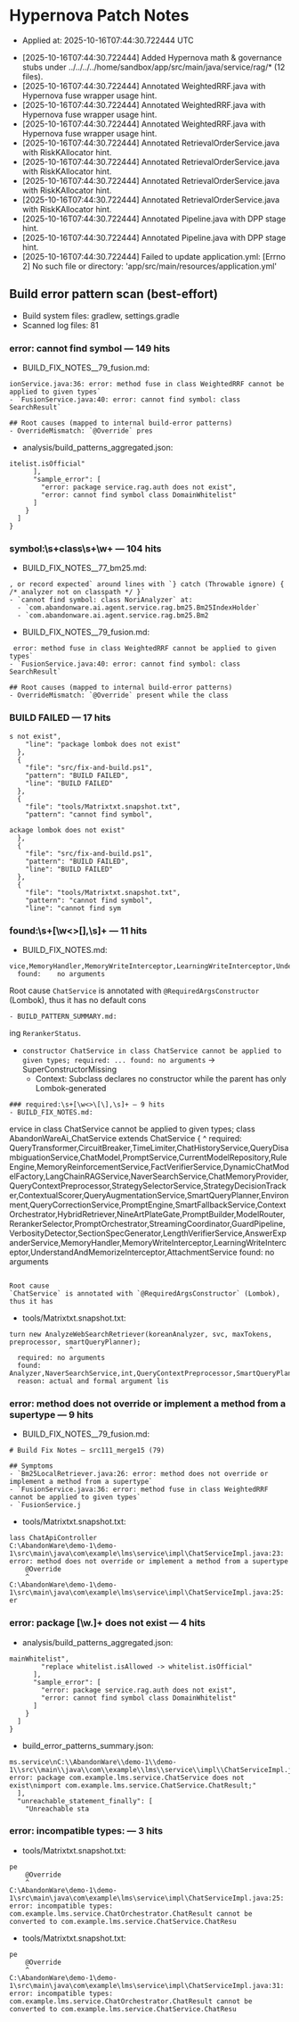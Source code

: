 # Hypernova Patch Notes

- Applied at: 2025-10-16T07:44:30.722444 UTC
* [2025-10-16T07:44:30.722444] Added Hypernova math & governance stubs under ../../../../home/sandbox/app/src/main/java/service/rag/* (12 files).
* [2025-10-16T07:44:30.722444] Annotated WeightedRRF.java with Hypernova fuse wrapper usage hint.
* [2025-10-16T07:44:30.722444] Annotated WeightedRRF.java with Hypernova fuse wrapper usage hint.
* [2025-10-16T07:44:30.722444] Annotated WeightedRRF.java with Hypernova fuse wrapper usage hint.
* [2025-10-16T07:44:30.722444] Annotated RetrievalOrderService.java with RiskKAllocator hint.
* [2025-10-16T07:44:30.722444] Annotated RetrievalOrderService.java with RiskKAllocator hint.
* [2025-10-16T07:44:30.722444] Annotated RetrievalOrderService.java with RiskKAllocator hint.
* [2025-10-16T07:44:30.722444] Annotated RetrievalOrderService.java with RiskKAllocator hint.
* [2025-10-16T07:44:30.722444] Annotated Pipeline.java with DPP stage hint.
* [2025-10-16T07:44:30.722444] Annotated Pipeline.java with DPP stage hint.
* [2025-10-16T07:44:30.722444] Failed to update application.yml: [Errno 2] No such file or directory: 'app/src/main/resources/application.yml'

## Build error pattern scan (best-effort)
- Build system files: gradlew, settings.gradle
- Scanned log files: 81

### error: cannot find symbol — 149 hits
- BUILD_FIX_NOTES__79_fusion.md:
```
ionService.java:36: error: method fuse in class WeightedRRF cannot be applied to given types`
- `FusionService.java:40: error: cannot find symbol: class SearchResult`

## Root causes (mapped to internal build-error patterns)
- OverrideMismatch: `@Override` pres
```
- analysis/build_patterns_aggregated.json:
```
itelist.isOfficial"
      ],
      "sample_error": [
        "error: package service.rag.auth does not exist",
        "error: cannot find symbol class DomainWhitelist"
      ]
    }
  ]
}
```
### symbol:\s+class\s+\w+ — 104 hits
- BUILD_FIX_NOTES__77_bm25.md:
```
, or record expected` around lines with `} catch (Throwable ignore) { /* analyzer not on classpath */ }`
- `cannot find symbol: class NoriAnalyzer` at:
  - `com.abandonware.ai.agent.service.rag.bm25.Bm25IndexHolder`
  - `com.abandonware.ai.agent.service.rag.bm25.Bm2
```
- BUILD_FIX_NOTES__79_fusion.md:
```
 error: method fuse in class WeightedRRF cannot be applied to given types`
- `FusionService.java:40: error: cannot find symbol: class SearchResult`

## Root causes (mapped to internal build-error patterns)
- OverrideMismatch: `@Override` present while the class
```
### BUILD FAILED — 17 hits
```
s not exist",
    "line": "package lombok does not exist"
  },
  {
    "file": "src/fix-and-build.ps1",
    "pattern": "BUILD FAILED",
    "line": "BUILD FAILED"
  },
  {
    "file": "tools/Matrixtxt.snapshot.txt",
    "pattern": "cannot find symbol",

```
```
ackage lombok does not exist"
  },
  {
    "file": "src/fix-and-build.ps1",
    "pattern": "BUILD FAILED",
    "line": "BUILD FAILED"
  },
  {
    "file": "tools/Matrixtxt.snapshot.txt",
    "pattern": "cannot find symbol",
    "line": "cannot find sym
```
### found:\s+[\w<>\[\],\s]+ — 11 hits
- BUILD_FIX_NOTES.md:
```
vice,MemoryHandler,MemoryWriteInterceptor,LearningWriteInterceptor,UnderstandAndMemorizeInterceptor,AttachmentService
  found:    no arguments
```

Root cause
`ChatService` is annotated with `@RequiredArgsConstructor` (Lombok), thus it has no default cons
```
- BUILD_PATTERN_SUMMARY.md:
```
ing `RerankerStatus`.


- `constructor ChatService in class ChatService cannot be applied to given types; required: ... found: no arguments` → SuperConstructorMissing
  - Context: Subclass declares no constructor while the parent has only Lombok-generated
```
### required:\s+[\w<>\[\],\s]+ — 9 hits
- BUILD_FIX_NOTES.md:
```
ervice in class ChatService cannot be applied to given types;
class AbandonWareAi_ChatService extends ChatService {
^
  required: QueryTransformer,CircuitBreaker,TimeLimiter,ChatHistoryService,QueryDisambiguationService,ChatModel,PromptService,CurrentModelRepository,RuleEngine,MemoryReinforcementService,FactVerifierService,DynamicChatModelFactory,LangChainRAGService,NaverSearchService,ChatMemoryProvider,QueryContextPreprocessor,StrategySelectorService,StrategyDecisionTracker,ContextualScorer,QueryAugmentationService,SmartQueryPlanner,Environment,QueryCorrectionService,PromptEngine,SmartFallbackService,ContextOrchestrator,HybridRetriever,NineArtPlateGate,PromptBuilder,ModelRouter,RerankerSelector,PromptOrchestrator,StreamingCoordinator,GuardPipeline,VerbosityDetector,SectionSpecGenerator,LengthVerifierService,AnswerExpanderService,MemoryHandler,MemoryWriteInterceptor,LearningWriteInterceptor,UnderstandAndMemorizeInterceptor,AttachmentService
  found:    no arguments
```

Root cause
`ChatService` is annotated with `@RequiredArgsConstructor` (Lombok), thus it has
```
- tools/Matrixtxt.snapshot.txt:
```
turn new AnalyzeWebSearchRetriever(koreanAnalyzer, svc, maxTokens, preprocessor, smartQueryPlanner);
               ^
  required: no arguments
  found:    Analyzer,NaverSearchService,int,QueryContextPreprocessor,SmartQueryPlanner
  reason: actual and formal argument lis
```
### error: method does not override or implement a method from a supertype — 9 hits
- BUILD_FIX_NOTES__79_fusion.md:
```
# Build Fix Notes — src111_merge15 (79)

## Symptoms
- `Bm25LocalRetriever.java:26: error: method does not override or implement a method from a supertype`
- `FusionService.java:36: error: method fuse in class WeightedRRF cannot be applied to given types`
- `FusionService.j
```
- tools/Matrixtxt.snapshot.txt:
```
lass ChatApiController
C:\AbandonWare\demo-1\demo-1\src\main\java\com\example\lms\service\impl\ChatServiceImpl.java:23: error: method does not override or implement a method from a supertype
    @Override
    ^
C:\AbandonWare\demo-1\demo-1\src\main\java\com\example\lms\service\impl\ChatServiceImpl.java:25: er
```
### error: package [\w\.]+ does not exist — 4 hits
- analysis/build_patterns_aggregated.json:
```
mainWhitelist",
        "replace whitelist.isAllowed -> whitelist.isOfficial"
      ],
      "sample_error": [
        "error: package service.rag.auth does not exist",
        "error: cannot find symbol class DomainWhitelist"
      ]
    }
  ]
}
```
- build_error_patterns_summary.json:
```
ms.service\nC:\\AbandonWare\\demo-1\\demo-1\\src\\main\\java\\com\\example\\lms\\service\\impl\\ChatServiceImpl.java:8: error: package com.example.lms.service.ChatService does not exist\nimport com.example.lms.service.ChatService.ChatResult;"
  ],
  "unreachable_statement_finally": [
    "Unreachable sta
```
### error: incompatible types: — 3 hits
- tools/Matrixtxt.snapshot.txt:
```
pe
    @Override
    ^
C:\AbandonWare\demo-1\demo-1\src\main\java\com\example\lms\service\impl\ChatServiceImpl.java:25: error: incompatible types: com.example.lms.service.ChatOrchestrator.ChatResult cannot be converted to com.example.lms.service.ChatService.ChatResu
```
- tools/Matrixtxt.snapshot.txt:
```
pe
    @Override
    ^
C:\AbandonWare\demo-1\demo-1\src\main\java\com\example\lms\service\impl\ChatServiceImpl.java:31: error: incompatible types: com.example.lms.service.ChatOrchestrator.ChatResult cannot be converted to com.example.lms.service.ChatService.ChatResu
```
